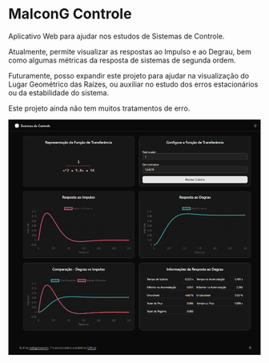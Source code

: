# MalconG Controle

Aplicativo Web para ajudar nos estudos de Sistemas de Controle. 

Atualmente, permite visualizar as respostas ao Impulso e ao Degrau, bem como algumas métricas da resposta de sistemas de segunda ordem.

Futuramente, posso expandir este projeto para ajudar na visualização do Lugar Geométrico das Raízes, ou auxiliar no estudo dos erros estacionários ou da estabilidade do sistema.

Este projeto ainda não tem muitos tratamentos de erro.

![Demonstração do Projeto](./docs/demonstracao.png)